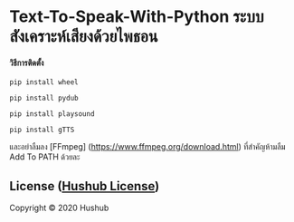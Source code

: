 # Text-To-Speak-With-Python ระบบสังเคราะห์เสียงด้วยไพธอน
#### วิธีการติดตั้ง
```
pip install wheel
```
```
pip install pydub
```
```
pip install playsound
```
```
pip install gTTS
```

และอย่าลืมลง [FFmpeg] (https://www.ffmpeg.org/download.html) ที่สำคัญห้ามลืม Add To PATH ด้วยละ

## License ([Hushub License](https://github.com/Hushub/License))

Copyright © 2020 Hushub
